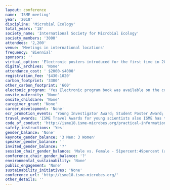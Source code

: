 ```yaml
---
layout: conference 
name: 'ISME meeting'
year: '2018'
discipline: 'Microbial Ecology'
total_years: '18'
society_name: 'International Society for Microbial Ecology'
society_members: '3000'
attendees: '2,200'
venue: 'Meetings in international locations'
frequency: 'Biennial'
sponsors: ''
virtual_option: 'Electronic posters introduced for the first time in 2018'
digital_archives: 'None'
attendance_cost: ' $2000-$4000'
registration_fee: '$430-1020'
carbon_footprint: '3300'
other_carbon_footprint: '660'
electonic_program: 'Yes Electronic program book was available on the conference website.'
onsite_maternity: 'None'
onsite_childcare: 'None'
caregiver_grant: 'None'
career_development: 'None'
ecr_promotion_events: 'Young Investigator Award; Student Poster Award; '
travel_awards: 'ISME Travel Awards for young scientists also ISME has two types of travel grants available for ISME18, the ISME Society Travel Award for ISME student members and the African Scientist Travel Award, for attendees from Africa. Applicants from Africa are advised to apply for the African Scientists Travel Award which requires no membership to the ISME society. It is not possible to apply to both grants. Travel awards will be available for African scientists to support the costs of attending the ISME18 conference. The award will cover the following:     Full conference registration     Return economy flights     Return shuttle transport in Cape Town     6 days accommodation     Meal vouchers Eligibility All applicants must be microbiologists working/residing at an African institution; anyone working at an African institution, regardless of nationality, is eligible to apply to this grant. The Travel Awards will be assigned in three categories:     Student Grants: African students currently engaged in research toward a higher degree: Masters or PhD     PostDoc Grants: Postdoctoral fellows working in Africa; no more than 5 years post-PhD     Non-Student Grants: African researchers appointed at recognized research institutions. Early career researchers will be prioritized The applicant must also be the presenting author of an abstract submitted to the symposium.'
code_of_conduct: 'http://isme18.isme-microbes.org/practical-information-isme18'
safety_instructions: 'Yes'
gender_balance: 'None'
keynote_gender_balance: '3 Men: 3 Women'
speaker_gender_balance: ''
invited_gender_balance: '?'
session_chair_gender_balance: 'Male vs. Female - 51percent:49percent (according to participant gender balance)'
conference_chair_gender_balance: '?'
environmental_sustainability: 'None'
public_engagement: 'None'
sustainability_initiatives: 'None'
conference_url: 'http://isme18.isme-microbes.org/'
other_details: ''
---
```

